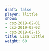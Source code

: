 ```yaml
---
draft: false
player: llittle
shows:
- csz-2019-02-01
- csz-2019-02-02
- csz-2019-02-15
title: Lisa Little
weight: 60
---
```

